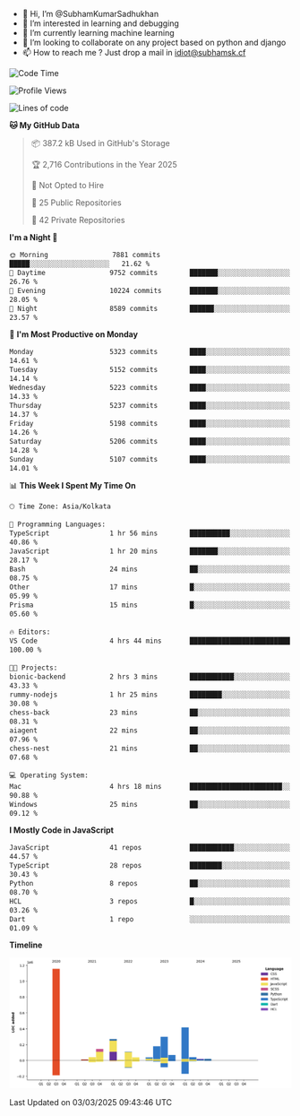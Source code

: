 - 👋 Hi, I’m @SubhamKumarSadhukhan
- 👀 I’m interested in learning and debugging
- 🌱 I’m currently learning machine learning
- 💞️ I’m looking to collaborate on any project based on python and django
- 📫 How to reach me ?
      Just drop a mail in idiot@subhamsk.cf

<!---
SubhamKumarSadhukhan/SubhamKumarSadhukhan is a ✨ special ✨ repository because its `README.md` (this file) appears on your GitHub profile.
You can click the Preview link to take a look at your changes.
--->


<!--START_SECTION:waka-->
![Code Time](http://img.shields.io/badge/Code%20Time-2%2C769%20hrs%203%20mins-blue)

![Profile Views](http://img.shields.io/badge/Profile%20Views-4-blue)

![Lines of code](https://img.shields.io/badge/From%20Hello%20World%20I%27ve%20Written-2.8%20million%20lines%20of%20code-blue)

**🐱 My GitHub Data** 

> 📦 387.2 kB Used in GitHub's Storage 
 > 
> 🏆 2,716 Contributions in the Year 2025
 > 
> 🚫 Not Opted to Hire
 > 
> 📜 25 Public Repositories 
 > 
> 🔑 42 Private Repositories 
 > 
**I'm a Night 🦉** 

```text
🌞 Morning                7881 commits        █████░░░░░░░░░░░░░░░░░░░░   21.62 % 
🌆 Daytime                9752 commits        ███████░░░░░░░░░░░░░░░░░░   26.76 % 
🌃 Evening                10224 commits       ███████░░░░░░░░░░░░░░░░░░   28.05 % 
🌙 Night                  8589 commits        ██████░░░░░░░░░░░░░░░░░░░   23.57 % 
```
📅 **I'm Most Productive on Monday** 

```text
Monday                   5323 commits        ████░░░░░░░░░░░░░░░░░░░░░   14.61 % 
Tuesday                  5152 commits        ████░░░░░░░░░░░░░░░░░░░░░   14.14 % 
Wednesday                5223 commits        ████░░░░░░░░░░░░░░░░░░░░░   14.33 % 
Thursday                 5237 commits        ████░░░░░░░░░░░░░░░░░░░░░   14.37 % 
Friday                   5198 commits        ████░░░░░░░░░░░░░░░░░░░░░   14.26 % 
Saturday                 5206 commits        ████░░░░░░░░░░░░░░░░░░░░░   14.28 % 
Sunday                   5107 commits        ████░░░░░░░░░░░░░░░░░░░░░   14.01 % 
```


📊 **This Week I Spent My Time On** 

```text
🕑︎ Time Zone: Asia/Kolkata

💬 Programming Languages: 
TypeScript               1 hr 56 mins        ██████████░░░░░░░░░░░░░░░   40.86 % 
JavaScript               1 hr 20 mins        ███████░░░░░░░░░░░░░░░░░░   28.17 % 
Bash                     24 mins             ██░░░░░░░░░░░░░░░░░░░░░░░   08.75 % 
Other                    17 mins             █░░░░░░░░░░░░░░░░░░░░░░░░   05.99 % 
Prisma                   15 mins             █░░░░░░░░░░░░░░░░░░░░░░░░   05.60 % 

🔥 Editors: 
VS Code                  4 hrs 44 mins       █████████████████████████   100.00 % 

🐱‍💻 Projects: 
bionic-backend           2 hrs 3 mins        ███████████░░░░░░░░░░░░░░   43.33 % 
rummy-nodejs             1 hr 25 mins        ████████░░░░░░░░░░░░░░░░░   30.08 % 
chess-back               23 mins             ██░░░░░░░░░░░░░░░░░░░░░░░   08.31 % 
aiagent                  22 mins             ██░░░░░░░░░░░░░░░░░░░░░░░   07.96 % 
chess-nest               21 mins             ██░░░░░░░░░░░░░░░░░░░░░░░   07.68 % 

💻 Operating System: 
Mac                      4 hrs 18 mins       ███████████████████████░░   90.88 % 
Windows                  25 mins             ██░░░░░░░░░░░░░░░░░░░░░░░   09.12 % 
```

**I Mostly Code in JavaScript** 

```text
JavaScript               41 repos            ███████████░░░░░░░░░░░░░░   44.57 % 
TypeScript               28 repos            ████████░░░░░░░░░░░░░░░░░   30.43 % 
Python                   8 repos             ██░░░░░░░░░░░░░░░░░░░░░░░   08.70 % 
HCL                      3 repos             █░░░░░░░░░░░░░░░░░░░░░░░░   03.26 % 
Dart                     1 repo              ░░░░░░░░░░░░░░░░░░░░░░░░░   01.09 % 
```



**Timeline**

![Lines of Code chart](https://raw.githubusercontent.com/SubhamKumarSadhukhan/SubhamKumarSadhukhan/main/assets/bar_graph.png)


 Last Updated on 03/03/2025 09:43:46 UTC
<!--END_SECTION:waka-->
